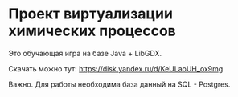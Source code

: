 # Проект виртуализации химических процессов

Это обучающая игра на базе Java + LibGDX.

Скачать можно тут: https://disk.yandex.ru/d/KeULaoUH_ox9mg

Важно. Для работы необходима база данный на SQL - Postgres.


